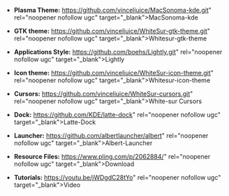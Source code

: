 <ul>
      <li>
    <p>
    <strong>Plasma Theme:</strong> <a rpl="" class="relative pointer-events-auto a
  
  
  
  
  underline
  " href="https://github.com/vinceliuice/MacSonoma-kde.git" rel="noopener nofollow ugc" target="_blank">MacSonoma-kde</a>
  </p>
  </li><li>
    <p>
    <strong>GTK theme:</strong> <a rpl="" class="relative pointer-events-auto a
  
  
  
  
  underline
  " href="https://github.com/vinceliuice/WhiteSur-gtk-theme.git" rel="noopener nofollow ugc" target="_blank">Whitesur-gtk-theme</a>
  </p>
  </li><li>
    <p>
    <strong>Applications Style:</strong> <a rpl="" class="relative pointer-events-auto a
  
  
  
  
  underline
  " href="https://github.com/boehs/Lightly.git" rel="noopener nofollow ugc" target="_blank">Lightly</a>
  </p>
  </li><li>
    <p>
    <strong>Icon theme:</strong> <a rpl="" class="relative pointer-events-auto a
  
  
  
  
  underline
  " href="https://github.com/vinceliuice/WhiteSur-icon-theme.git" rel="noopener nofollow ugc" target="_blank">Whitesur-icon-theme</a>
  </p>
  </li><li>
    <p>
    <strong>Cursors:</strong> <a rpl="" class="relative pointer-events-auto a
  
  
  
  
  underline
  " href="https://github.com/vinceliuice/WhiteSur-cursors.git" rel="noopener nofollow ugc" target="_blank">White-sur Cursors</a>
  </p>
  </li><li>
    <p>
    <strong>Dock:</strong> <a rpl="" class="relative pointer-events-auto a
  
  
  
  
  underline
  " href="https://github.com/KDE/latte-dock" rel="noopener nofollow ugc" target="_blank">Latte-Dock</a>
  </p>
  </li><li>
    <p>
    <strong>Launcher:</strong> <a rpl="" class="relative pointer-events-auto a
  
  
  
  
  underline
  " href="https://github.com/albertlauncher/albert" rel="noopener nofollow ugc" target="_blank">Albert-Launcher</a>
  </p>
  </li><li>
    <p>
    <strong>Resource Files:</strong> <a rpl="" class="relative pointer-events-auto a
  
  
  
  
  underline
  " href="https://www.pling.com/p/2062884/" rel="noopener nofollow ugc" target="_blank">Download</a>
  </p>
  </li><li>
    <p>
    <strong>Tutorials:</strong> <a rpl="" class="relative pointer-events-auto a
  
  
  
  
  underline
  " href="https://youtu.be/jWDgdC28tYo" rel="noopener nofollow ugc" target="_blank">Video</a>
  </p>
  </li>
    </ul>
